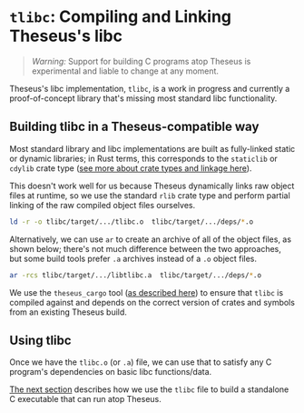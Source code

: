 # `tlibc`: Compiling and Linking Theseus's libc

> *Warning:* Support for building C programs atop Theseus is experimental and liable to change at any moment.

Theseus's libc implementation, `tlibc`, is a work in progress and currently a proof-of-concept library that's missing most standard libc functionality. 

## Building tlibc in a Theseus-compatible way
Most standard library and libc implementations are built as fully-linked static or dynamic libraries; in Rust terms, this corresponds to the `staticlib` or `cdylib` crate type ([see more about crate types and linkage here](https://doc.rust-lang.org/reference/linkage.html)).

This doesn't work well for us because Theseus dynamically links raw object files at runtime, so we use the standard `rlib` crate type and perform partial linking of the raw compiled object files ourselves. 
```sh 
ld -r -o tlibc/target/.../tlibc.o  tlibc/target/.../deps/*.o
```
Alternatively, we can use `ar` to create an archive of all of the object files, as shown below; there's not much difference between the two approaches, but some build tools prefer `.a` archives instead of a `.o` object files. 
```sh
ar -rcs tlibc/target/.../libtlibc.a  tlibc/target/.../deps/*.o 
```

We use the `theseus_cargo` tool ([as described here](rust_builds_out_of_tree.md)) to ensure that `tlibc` is compiled against and depends on the correct version of crates and symbols from an existing Theseus build. 

## Using tlibc
Once we have the `tlibc.o` (or `.a`) file, we can use that to satisfy any C program's dependencies on basic libc functions/data.

[The next section](c_compiler_linker.md) describes how we use the `tlibc` file to build a standalone C executable that can run atop Theseus.
